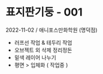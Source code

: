 # 표지판기둥 - 001

2022-11-02 / 애니포스만화학원 (명덕점)
- 러프선 작업 & 테두리 작업
- 오브젝트 외 삭제 정리정돈
- 밑색 레이어 나누기
- 평면 > 입체화 ( 작업중 )
